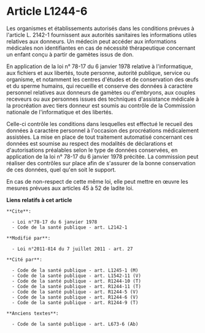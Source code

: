 # Article L1244-6

Les organismes et établissements autorisés dans les conditions prévues à l'article L. 2142-1 fournissent aux autorités
sanitaires les informations utiles relatives aux donneurs. Un médecin peut accéder aux informations médicales non
identifiantes en cas de nécessité thérapeutique concernant un enfant conçu à partir de gamètes issus de don. 

En application de la loi n° 78-17 du 6 janvier 1978 relative à l'informatique, aux fichiers et aux libertés, toute personne,
autorité publique, service ou organisme, et notamment les centres d'études et de conservation des œufs et du sperme humains,
qui recueille et conserve des données à caractère personnel relatives aux donneurs de gamètes ou d'embryons, aux couples
receveurs ou aux personnes issues des techniques d'assistance médicale à la procréation avec tiers donneur est soumis au
contrôle de la Commission nationale de l'informatique et des libertés. 

Celle-ci contrôle les conditions dans lesquelles est effectué le recueil des données à caractère personnel à l'occasion des
procréations médicalement assistées. La mise en place de tout traitement automatisé concernant ces données est soumise au
respect des modalités de déclarations et d'autorisations préalables selon le type de données conservées, en application de la
loi n° 78-17 du 6 janvier 1978 précitée. La commission peut réaliser des contrôles sur place afin de s'assurer de la bonne
conservation de ces données, quel qu'en soit le support. 

En cas de non-respect de cette même loi, elle peut mettre en œuvre les mesures prévues aux articles 45 à 52 de ladite loi.

**Liens relatifs à cet article**

	**Cite**:

	  - Loi n°78-17 du 6 janvier 1978
	  - Code de la santé publique - art. L2142-1

	**Modifié par**:

	  - Loi n°2011-814 du 7 juillet 2011 - art. 27

	**Cité par**:

	  - Code de la santé publique - art. L1245-1 (M)
	  - Code de la santé publique - art. L1542-11 (V)
	  - Code de la santé publique - art. R1244-10 (T)
	  - Code de la santé publique - art. R1244-11 (T)
	  - Code de la santé publique - art. R1244-5 (V)
	  - Code de la santé publique - art. R1244-6 (V)
	  - Code de la santé publique - art. R1244-9 (T)

	**Anciens textes**:

	  - Code de la santé publique - art. L673-6 (Ab)

